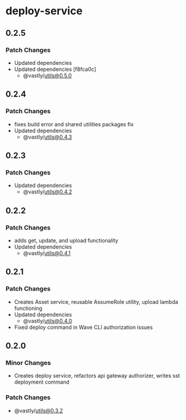 # deploy-service

## 0.2.5

### Patch Changes

- Updated dependencies
- Updated dependencies [f8fca0c]
  - @vastly/utils@0.5.0

## 0.2.4

### Patch Changes

- fixes build error and shared utilities packages fix
- Updated dependencies
  - @vastly/utils@0.4.3

## 0.2.3

### Patch Changes

- Updated dependencies
  - @vastly/utils@0.4.2

## 0.2.2

### Patch Changes

- adds get, update, and upload functionality
- Updated dependencies
  - @vastly/utils@0.4.1

## 0.2.1

### Patch Changes

- Creates Asset service, reusable AssumeRole utility, upload lambda functioning
- Updated dependencies
  - @vastly/utils@0.4.0
- Fixed deploy command in Wave CLI authorization issues

## 0.2.0

### Minor Changes

- Creates deploy service, refactors api gateway authorizer, writes sst deployment command

### Patch Changes

- @vastly/utils@0.3.2
